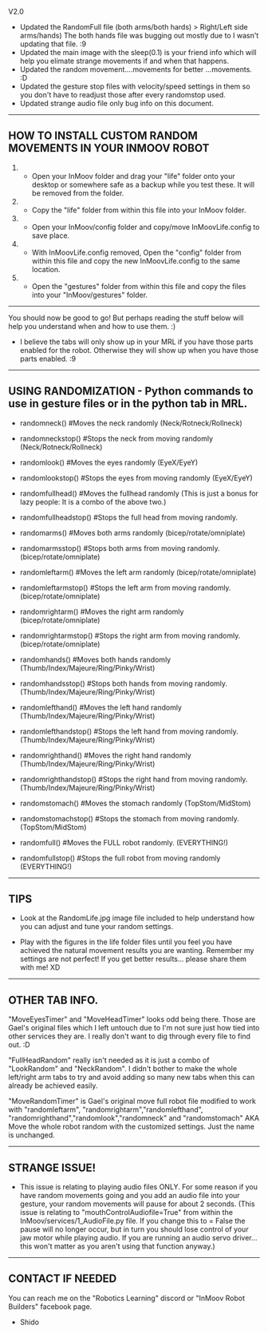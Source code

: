 V2.0
- Updated the RandomFull file (both arms/both hards) > Right/Left side arms/hands) The both hands file was bugging out mostly due to I wasn't updating that file. :9
- Updated the main image with the sleep(0.1) is your friend info which will help you elimate strange movements if and when that happens. 
- Updated the random movement....movements for better ...movements. :D
- Updated the gesture stop files with velocity/speed settings in them so you don't have to readjust those after every randomstop used. 
- Updated strange audio file only bug info on this document.
-----------------------------------------------------------
HOW TO INSTALL CUSTOM RANDOM MOVEMENTS IN YOUR INMOOV ROBOT
-----------------------------------------------------------

1) - Open your InMoov folder and drag your "life" folder onto your desktop or somewhere safe as a backup while you test these. It will be removed from the folder.

2) - Copy the "life" folder from within this file into your InMoov folder.

3) - Open your InMoov/config folder and copy/move InMoovLife.config to save place. 

4) - With InMoovLife.config removed, Open the "config" folder from within this file and copy the new InMoovLife.config to the same location.

5) - Open the "gestures" folder from within this file and copy the files into your "InMoov/gestures" folder.
-----------------------------------------------------------------------------------------------------------
You should now be good to go! But perhaps reading the stuff below will help you understand when and how to use them. :)

- I believe the tabs will only show up in your MRL if you have those parts enabled for the robot. Otherwise they will show up when you have those parts enabled. :9

------------------------------------------------------------------------------------------
USING RANDOMIZATION - Python commands to use in gesture files or in the python tab in MRL.
------------------------------------------------------------------------------------------

- randomneck()   #Moves the neck randomly (Neck/Rotneck/Rollneck)
- randomneckstop()   #Stops the neck from moving randomly (Neck/Rotneck/Rollneck)

- randomlook()   #Moves the eyes randomly (EyeX/EyeY)
- randomlookstop()   #Stops the eyes from moving randomly (EyeX/EyeY)

- randomfullhead()   #Moves the fullhead randomly (This is just a bonus for lazy people: It is a combo of the above two.)       
- randomfullheadstop()    #Stops the full head from moving randomly. 

- randomarms() #Moves both arms randomly (bicep/rotate/omniplate)
- randomarmsstop() #Stops both arms from moving randomly.(bicep/rotate/omniplate)

- randomleftarm() #Moves the left arm randomly (bicep/rotate/omniplate)
- randomleftarmstop() #Stops the left arm from moving randomly.(bicep/rotate/omniplate)

- randomrightarm() #Moves the right arm randomly (bicep/rotate/omniplate)
- randomrightarmstop() #Stops the right arm from moving randomly.(bicep/rotate/omniplate)

- randomhands() #Moves both hands randomly (Thumb/Index/Majeure/Ring/Pinky/Wrist)
- randomhandsstop() #Stops both hands from moving randomly.    (Thumb/Index/Majeure/Ring/Pinky/Wrist)

- randomlefthand() #Moves the left hand randomly (Thumb/Index/Majeure/Ring/Pinky/Wrist)
- randomlefthandstop() #Stops the left hand from moving randomly.    (Thumb/Index/Majeure/Ring/Pinky/Wrist)

- randomrighthand() #Moves the right hand randomly (Thumb/Index/Majeure/Ring/Pinky/Wrist)
- randomrighthandstop() #Stops the right hand from moving randomly.    (Thumb/Index/Majeure/Ring/Pinky/Wrist)

- randomstomach() #Moves the stomach randomly (TopStom/MidStom)
- randomstomachstop() #Stops the stomach from moving randomly. (TopStom/MidStom)

- randomfull() #Moves the FULL robot randomly. (EVERYTHING!)
- randomfullstop() #Stops the full robot from moving randomly (EVERYTHING!)

----
TIPS
----
- Look at the RandomLife.jpg image file included to help understand how you can adjust and tune your random settings. 

- Play with the figures in the life folder files until you feel you have achieved the natural movement results you are wanting. Remember my settings are not perfect! If you get better results... please share them with me! XD

---------------
OTHER TAB INFO.
---------------
"MoveEyesTimer" and "MoveHeadTimer" looks odd being there. Those are Gael's original files which I left untouch due to I'm not sure just how tied into other services they are. I really don't want to dig through every file to find out. :D

"FullHeadRandom" really isn't needed as it is just a combo of "LookRandom" and "NeckRandom". I didn't bother to make the whole left/right arm tabs to try and avoid adding so many new tabs when this can already be achieved easily.

"MoveRandomTimer" is Gael's original move full robot file modified to work with "randomleftarm", "randomrightarm","randomlefthand", "randomrighthand","randomlook","randomneck" and "randomstomach" AKA Move the whole robot random with the customized settings. Just the name is unchanged. 

--------------
STRANGE ISSUE!
--------------
- This issue is relating to playing audio files ONLY. For some reason if you have random movements going and you add an audio file into your gesture, your random movements will pause for about 2 seconds. 
(This issue is relating to "mouthControlAudiofile=True" from within the InMoov/services/1_AudioFile.py file. If you change this to = False the pause will no longer occur, but in turn you should lose control of your jaw motor while playing audio. If you are running an audio servo driver... this won't matter as you aren't using that function anyway.) 

------------------
CONTACT IF NEEDED
------------------
You can reach me on the "Robotics Learning" discord or "InMoov Robot Builders" facebook page.

- Shido
